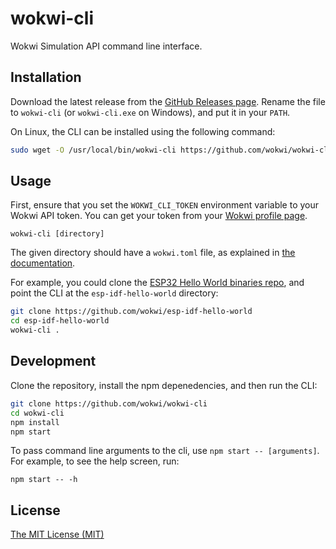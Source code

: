 # wokwi-cli

Wokwi Simulation API command line interface.

## Installation

Download the latest release from the [GitHub Releases page](https://github.com/wokwi/wokwi-cli/releases/latest). Rename the file to `wokwi-cli` (or `wokwi-cli.exe` on Windows), and put it in your `PATH`.

On Linux, the CLI can be installed using the following command:

```bash
sudo wget -O /usr/local/bin/wokwi-cli https://github.com/wokwi/wokwi-cli/releases/download/latest/wokwi-cli-linuxstatic-x64
```

## Usage

First, ensure that you set the `WOKWI_CLI_TOKEN` environment variable to your Wokwi API token. You can get your token from your [Wokwi profile page](https://wokwi.com/dashboard/profile).

```
wokwi-cli [directory]
```

The given directory should have a `wokwi.toml` file, as explained in [the documentation](https://docs.wokwi.com/vscode/project-config#wokwitoml).

For example, you could clone the [ESP32 Hello World binaries repo](https://github.com/wokwi/esp-idf-hello-world), and point the CLI at the `esp-idf-hello-world` directory:

```bash
git clone https://github.com/wokwi/esp-idf-hello-world
cd esp-idf-hello-world
wokwi-cli .
```

## Development

Clone the repository, install the npm depenedencies, and then run the CLI:

```bash
git clone https://github.com/wokwi/wokwi-cli
cd wokwi-cli
npm install
npm start
```

To pass command line arguments to the cli, use `npm start -- [arguments]`. For example, to see the help screen, run:

```
npm start -- -h
```

## License

[The MIT License (MIT)](LICENSE)
